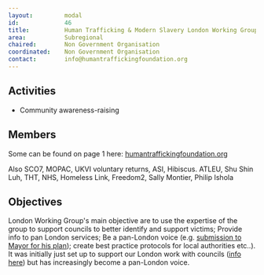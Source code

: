 ```yaml
---
layout: 		modal
id: 			46
title: 			Human Trafficking & Modern Slavery London Working Group (LWG)
area: 			Subregional
chaired: 		Non Government Organisation
coordinated:	Non Government Organisation
contact:		info@humantraffickingfoundation.org
---
```


Activities
----------

* Community awareness-raising

Members
-------

Some can be found on page 1 here: [humantraffickingfoundation.org](http://www.humantraffickingfoundation.org/sites/default/files/HT%26MDS%20London%20Working%20Group%27s%20Submission%20-%20The%20Mayor%27s%20Police%20%26%20Crime%20Plan%20Consultation.pdf)

Also SCO7, MOPAC, UKVI voluntary returns, ASI, Hibiscus. ATLEU, Shu Shin Luh, THT, NHS, Homeless Link, Freedom2, Sally Montier, Philip Ishola

Objectives
----------

London Working Group's main objective are to  use the expertise of the group to support councils to better identify and support victims; Provide info to pan London services; Be a pan-London voice (e.g. [submission to Mayor for his plan](http://www.humantraffickingfoundation.org/sites/default/files/HT%26MDS%20London%20Working%20Group%27s%20Submission%20-%20The%20Mayor%27s%20Police%20%26%20Crime%20Plan%20Consultation.pdf)); create best practice protocols for local authorities etc..).   It was initially just set up to support our London work with councils ([info here](http://www.humantraffickingfoundation.org/supporting-london-boroughs-response-modern-slavery)) but has increasingly become a pan-London voice.  